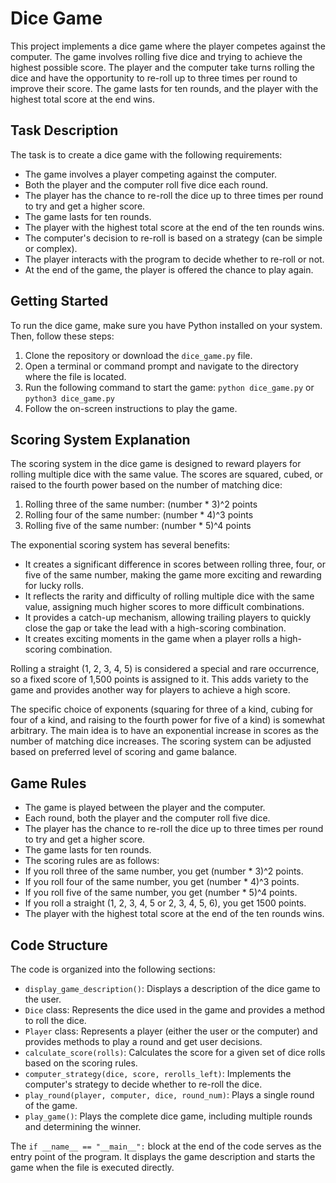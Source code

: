 # Dice Game

This project implements a dice game where the player competes against the computer. The game involves rolling five dice and trying to achieve the highest possible score. The player and the computer take turns rolling the dice and have the opportunity to re-roll up to three times per round to improve their score. The game lasts for ten rounds, and the player with the highest total score at the end wins.

## Task Description

The task is to create a dice game with the following requirements:

- The game involves a player competing against the computer.
- Both the player and the computer roll five dice each round.
- The player has the chance to re-roll the dice up to three times per round to try and get a higher score.
- The game lasts for ten rounds.
- The player with the highest total score at the end of the ten rounds wins.
- The computer's decision to re-roll is based on a strategy (can be simple or complex).
- The player interacts with the program to decide whether to re-roll or not.
- At the end of the game, the player is offered the chance to play again.

## Getting Started

To run the dice game, make sure you have Python installed on your system. Then, follow these steps:

1. Clone the repository or download the `dice_game.py` file.
2. Open a terminal or command prompt and navigate to the directory where the file is located.
3. Run the following command to start the game: `python dice_game.py` or `python3 dice_game.py`
4. Follow the on-screen instructions to play the game.

## Scoring System Explanation

The scoring system in the dice game is designed to reward players for rolling multiple dice with the same value. The scores are squared, cubed, or raised to the fourth power based on the number of matching dice:

1. Rolling three of the same number: (number * 3)^2 points
2. Rolling four of the same number: (number * 4)^3 points
3. Rolling five of the same number: (number * 5)^4 points

The exponential scoring system has several benefits:

- It creates a significant difference in scores between rolling three, four, or five of the same number, making the game more exciting and rewarding for lucky rolls.
- It reflects the rarity and difficulty of rolling multiple dice with the same value, assigning much higher scores to more difficult combinations.
- It provides a catch-up mechanism, allowing trailing players to quickly close the gap or take the lead with a high-scoring combination.
- It creates exciting moments in the game when a player rolls a high-scoring combination.

Rolling a straight (1, 2, 3, 4, 5) is considered a special and rare occurrence, so a fixed score of 1,500 points is assigned to it. This adds variety to the game and provides another way for players to achieve a high score.

The specific choice of exponents (squaring for three of a kind, cubing for four of a kind, and raising to the fourth power for five of a kind) is somewhat arbitrary. The main idea is to have an exponential increase in scores as the number of matching dice increases. The scoring system can be adjusted based on preferred level of scoring and game balance.

## Game Rules

- The game is played between the player and the computer.
- Each round, both the player and the computer roll five dice.
- The player has the chance to re-roll the dice up to three times per round to try and get a higher score.
- The game lasts for ten rounds.
- The scoring rules are as follows:
- If you roll three of the same number, you get (number * 3)^2 points.
- If you roll four of the same number, you get (number * 4)^3 points.
- If you roll five of the same number, you get (number * 5)^4 points.
- If you roll a straight (1, 2, 3, 4, 5 or 2, 3, 4, 5, 6), you get 1500 points.
- The player with the highest total score at the end of the ten rounds wins.

## Code Structure

The code is organized into the following sections:

- `display_game_description()`: Displays a description of the dice game to the user.
- `Dice` class: Represents the dice used in the game and provides a method to roll the dice.
- `Player` class: Represents a player (either the user or the computer) and provides methods to play a round and get user decisions.
- `calculate_score(rolls)`: Calculates the score for a given set of dice rolls based on the scoring rules.
- `computer_strategy(dice, score, rerolls_left)`: Implements the computer's strategy to decide whether to re-roll the dice.
- `play_round(player, computer, dice, round_num)`: Plays a single round of the game.
- `play_game()`: Plays the complete dice game, including multiple rounds and determining the winner.

The `if __name__ == "__main__":` block at the end of the code serves as the entry point of the program. It displays the game description and starts the game when the file is executed directly.

